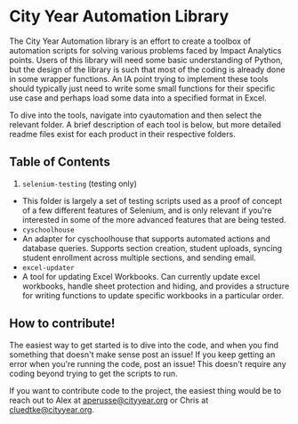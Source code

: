 # City Year Automation Library

The City Year Automation library is an effort to create a toolbox of automation scripts for solving various problems faced
by Impact Analytics points. Users of this library will need some basic understanding of Python, but the design of the
library is such that most of the coding is already done in some wrapper functions.  An IA point trying to implement these
tools should typically just need to write some small functions for their specific use case and perhaps load some data into a
specified format in Excel.

To dive into the tools, navigate into cyautomation and then select the relevant folder. A brief description of each tool is below,
but more detailed readme files exist for each product in their respective folders.

## Table of Contents

1. `selenium-testing` (testing only)
  * This folder is largely a set of testing scripts used as a proof of concept of a few different features of Selenium, and is only relevant if you're interested in some of the more advanced features that are being tested.  
* `cyschoolhouse`
 * An adapter for cyschoolhouse that supports automated actions and database queries. Supports section creation, student uploads, syncing student enrollment across multiple sections, and sending email.
* `excel-updater`
 * A tool for updating Excel Workbooks. Can currently update excel workbooks, handle sheet protection and hiding, and provides a structure for writing functions to update specific workbooks in a particular order.

## How to contribute!

The easiest way to get started is to dive into the code, and when you find something that doesn't make sense post an issue!  If
you keep getting an error when you're running the code, post an issue!  This doesn't require any coding beyond trying to get the scripts to run.

If you want to contribute code to the project, the easiest thing would be to reach out to Alex at aperusse@cityyear.org or Chris at cluedtke@cityyear.org.
